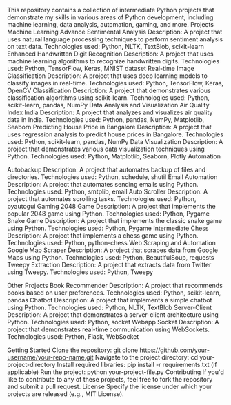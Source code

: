 This repository contains a collection of intermediate Python projects that demonstrate my skills in various areas of Python development, including machine learning, data analysis, automation, gaming, and more.
Projects
Machine Learning
Advance Sentimental Analysis
Description: A project that uses natural language processing techniques to perform sentiment analysis on text data.
Technologies used: Python, NLTK, TextBlob, scikit-learn
Enhanced Handwritten Digit Recognition
Description: A project that uses machine learning algorithms to recognize handwritten digits.
Technologies used: Python, TensorFlow, Keras, MNIST dataset
Real-time Image Classification
Description: A project that uses deep learning models to classify images in real-time.
Technologies used: Python, TensorFlow, Keras, OpenCV
Classification
Description: A project that demonstrates various classification algorithms using scikit-learn.
Technologies used: Python, scikit-learn, pandas, NumPy
Data Analysis and Visualization
Air Quality Index India
Description: A project that analyzes and visualizes air quality data in India.
Technologies used: Python, pandas, NumPy, Matplotlib, Seaborn
Predicting House Price in Bangalore
Description: A project that uses regression analysis to predict house prices in Bangalore.
Technologies used: Python, scikit-learn, pandas, NumPy
Data Visualization
Description: A project that demonstrates various data visualization techniques using Python.
Technologies used: Python, Matplotlib, Seaborn, Plotly
Automation

Autobackup
Description: A project that automates backup of files and directories.
Technologies used: Python, schedule, shutil
Email Automation
Description: A project that automates sending emails using Python.
Technologies used: Python, smtplib, email
Auto Scroller
Description: A project that automates scrolling tasks.
Technologies used: Python, pyautogui
Gaming
2048 Game
Description: A project that implements the popular 2048 game using Python.
Technologies used: Python, Pygame
Snake Game
Description: A project that implements the classic snake game using Python.
Technologies used: Python, Pygame
Intermediate Chess
Description: A project that implements a chess game using Python.
Technologies used: Python, python-chess
Web Scraping and Automation
Google Map Scraper
Description: A project that scrapes data from Google Maps using Python.
Technologies used: Python, BeautifulSoup, requests
Tweepy Extraction
Description: A project that extracts data from Twitter using Tweepy.
Technologies used: Python, Tweepy

Other Projects
Book Recommender
Description: A project that recommends books based on user preferences.
Technologies used: Python, scikit-learn, pandas
Chatbot
Description: A project that implements a simple chatbot using Python.
Technologies used: Python, NLTK, TextBlob
Server-Client
Description: A project that demonstrates a server-client architecture using Python.
Technologies used: Python, socket
Webapp Socket
Description: A project that demonstrates real-time communication using WebSockets.
Technologies used: Python, Flask, WebSocket

Getting Started
Clone the repository: git clone https://github.com/your-username/your-repo-name.git
Navigate to the project directory: cd your-project-directory
Install required libraries: pip install -r requirements.txt (if applicable)
Run the project: python your-project-file.py
Contributing
If you'd like to contribute to any of these projects, feel free to fork the repository and submit a pull request.
License
Specify the license under which your projects are released (e.g., MIT License).
